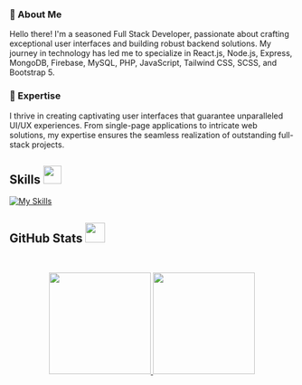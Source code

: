 ### 👋 About Me

Hello there! I'm a seasoned Full Stack Developer, passionate about crafting exceptional user interfaces and building robust backend solutions. My journey in technology has led me to specialize in React.js, Node.js, Express, MongoDB, Firebase, MySQL, PHP, JavaScript, Tailwind CSS, SCSS, and Bootstrap 5.

### 🚀 Expertise

I thrive in creating captivating user interfaces that guarantee unparalleled UI/UX experiences. From single-page applications to intricate web solutions, my expertise ensures the seamless realization of outstanding full-stack projects.

<h2> Skills <img src="https://media2.giphy.com/media/QssGEmpkyEOhBCb7e1/giphy.gif?cid=ecf05e47a0n3gi1bfqntqmob8g9aid1oyj2wr3ds3mg700bl&rid=giphy.gif" width=32px></h2>

[![My Skills](https://skillicons.dev/icons?i=react,laravel,nodejs,express,mongodb,firebase,mysql,sql,php,javascript,tailwindcss,scss,bootstrap)](https://skillicons.dev)

<h2> GitHub Stats <img src="https://i.pinimg.com/originals/65/c4/f4/65c4f452571be1261e9c623f7da488ac.gif" width=35px></h2>
<br>

<p align="center">
  <a href="https://github.com/Yassineafaila">
    <img height="180em" src="https://github-readme-stats.vercel.app/api?username=Yassineafaila&rank_icon=percentile&show_icons=true&theme=algolia&show=reviews&border_radius=8" />
    <img height="180em" src="https://github-readme-stats.vercel.app/api/top-langs/?username=Yassineafaila&theme=algolia&layout=compact&count-private=true&hide=jupyter%20notebook" />
  </a>
</p>
<br>

